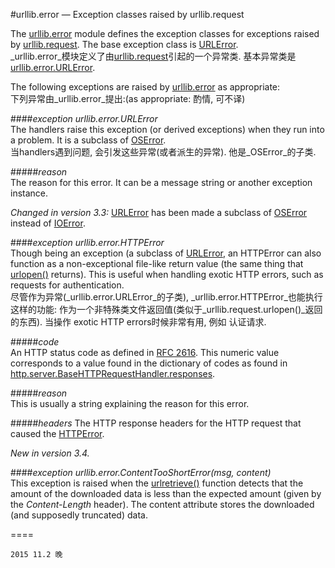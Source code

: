 #urllib.error — Exception classes raised by urllib.request

The [urllib.error](https://docs.python.org/3/library/urllib.error.html#module-urllib.error) module defines the exception classes for exceptions raised by [urllib.request](https://docs.python.org/3/library/urllib.request.html#module-urllib.request). The base exception class is [URLError](https://docs.python.org/3/library/urllib.error.html#urllib.error.URLError).  
_urllib.error_模块定义了由[urllib.request](https://github.com/time-river/spider/blob/master/document/urllib_request.md)引起的一个异常类. 基本异常类是[urllib.error.URLError](#URLError).  

The following exceptions are raised by [urllib.error](https://docs.python.org/3/library/urllib.error.html#module-urllib.error) as appropriate:  
下列异常由_urllib.error_提出:(as appropriate: 酌情, 可不译)  

####_exception urllib.error.URLError_  
The handlers raise this exception (or derived exceptions) when they run into a problem. It is a subclass of [OSError](https://docs.python.org/3/library/exceptions.html#OSError).  
当handlers遇到问题, 会引发这些异常(或者派生的异常). 他是_OSError_的子类.  

#####_reason_  
The reason for this error. It can be a message string or another exception instance.  

_Changed in version 3.3:_ [URLError](https://docs.python.org/3/library/urllib.error.html#urllib.error.URLError) has been made a subclass of [OSError](https://docs.python.org/3/library/exceptions.html#OSError) instead of [IOError](https://docs.python.org/3/library/exceptions.html#IOError).  

####_exception urllib.error.HTTPError_  
Though being an exception (a subclass of [URLError](https://docs.python.org/3/library/urllib.error.html#urllib.error.URLError), an HTTPError can also function as a non-exceptional file-like return value (the same thing that [urlopen()](https://docs.python.org/3/library/urllib.request.html#urllib.request.urlopen) returns). This is useful when handling exotic HTTP errors, such as requests for authentication.  
尽管作为异常(_urllib.error.URLError_的子类), _urllib.error.HTTPError_也能执行这样的功能: 作为一个非特殊类文件返回值(类似于_urllib.request.urlopen()_返回的东西). 当操作 exotic HTTP errors时候非常有用, 例如 认证请求.  

#####_code_  
An HTTP status code as defined in [RFC 2616](http://www.faqs.org/rfcs/rfc2616.html). This numeric value corresponds to a value found in the dictionary of codes as found in [http.server.BaseHTTPRequestHandler.responses](https://docs.python.org/3/library/http.server.html#http.server.BaseHTTPRequestHandler.responses).  

#####_reason_  
This is usually a string explaining the reason for this error.  

#####_headers_
The HTTP response headers for the HTTP request that caused the [HTTPError](https://docs.python.org/3/library/urllib.error.html#urllib.error.HTTPError).

_New in version 3.4._

####_exception urllib.error.ContentTooShortError(msg, content)_  
This exception is raised when the [urlretrieve()](https://docs.python.org/3/library/urllib.request.html#urllib.request.urlretrieve) function detects that the amount of the downloaded data is less than the expected amount (given by the _Content-Length_ header). The content attribute stores the downloaded (and supposedly truncated) data.

====
```
2015 11.2 晚
```
